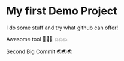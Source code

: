 # My first Demo Project

I do some stuff and try what github can offer!

Awesome tool 🚀🚀🚀   💥💥💥

Second Big Commit 🌏🌏🌏
